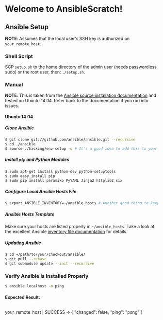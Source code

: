 # Welcome to AnsibleScratch!

## Ansible Setup

**NOTE**: Assumes that the local user's SSH key is authorized on `your_remote_host`.

### Shell Script

SCP `setup.sh` to the home directory of the admin user (needs passwordless sudo) or the root user, then: `./setup.sh`.

### Manual

**NOTE**: This is taken from the [Ansible source installation documentation](http://docs.ansible.com/ansible/intro_installation.html#running-from-source) and tested on Ubuntu 14.04. Refer back to the documentation if you run into issues.

#### Ubuntu 14.04

##### Clone Ansible

```bash
$ git clone git://github.com/ansible/ansible.git --recursive
$ cd ./ansible
$ source ./hacking/env-setup -q # It's a good idea to add this to your ~/.bashrc.
```

##### Install `pip` and Python Modules

```bash
$ sudo apt-get install python-dev python-setuptools
$ sudo easy_install pip
$ sudo pip install paramiko PyYAML Jinja2 httplib2 six
```

##### Configure Local Ansible Hosts File

```bash
$ export ANSIBLE_INVENTORY=~/ansible_hosts # Another good thing to keep in your ~/.bashrc.
```

##### Ansible Hosts Template

Make sure your hosts are listed properly in `~/ansible_hosts`. Take a look at the excellent Ansible [inventory file documentation](http://docs.ansible.com/ansible/intro_inventory.html) for details.

##### Updating Ansible

```bash
$ cd ~/path/to/your/checkout/ansible/
$ git pull --rebase
$ git submodule update --init --recursive
```

### Verify Ansible is Installed Properly


```bash
$ ansible localhost -m ping
```

#### Expected Result:
>>```bash
your_remote_host | SUCCESS => {
    "changed": false,
    "ping": "pong"
}
```
